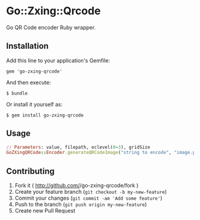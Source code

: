 # Go::Zxing::Qrcode

Go QR Code encoder Ruby wrapper.

## Installation

Add this line to your application's Gemfile:

    gem 'go-zxing-qrcode'

And then execute:

    $ bundle

Or install it yourself as:

    $ gem install go-zxing-qrcode

## Usage

```ruby
// Parameters: value, filepath, eclevel(0~3), gridSize
GoZXingQRCode::Encoder.generateQRCodeImage("string to encode", "image.png", 3,5)
````

## Contributing

1. Fork it ( http://github.com/<my-github-username>/go-zxing-qrcode/fork )
2. Create your feature branch (`git checkout -b my-new-feature`)
3. Commit your changes (`git commit -am 'Add some feature'`)
4. Push to the branch (`git push origin my-new-feature`)
5. Create new Pull Request
